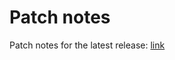 # Patch notes

Patch notes for the latest release: [link](https://github.com/alexpasmantier/television/releases/latest)
